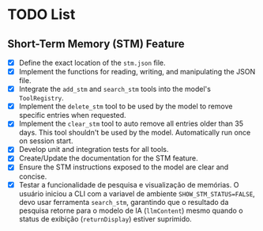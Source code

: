 # TODO List

## Short-Term Memory (STM) Feature

- [x] Define the exact location of the `stm.json` file.
- [x] Implement the functions for reading, writing, and manipulating the JSON file.
- [x] Integrate the `add_stm` and `search_stm` tools into the model's `ToolRegistry`.
- [x] Implement the `delete_stm` tool to be used by the model to remove specific entries when requested.
- [x] Implement the `clear_stm` tool to auto remove all entries older than 35 days. This tool shouldn't be used by the model. Automatically run once on session start.
- [x] Develop unit and integration tests for all tools.
- [x] Create/Update the documentation for the STM feature.
- [x] Ensure the STM instructions exposed to the model are clear and concise.
- [x] Testar a funcionalidade de pesquisa e visualização de memórias. O usuário iniciou a CLI com a variavel de ambiente `SHOW_STM_STATUS=FALSE`, devo usar ferramenta `search_stm`, garantindo que o resultado da pesquisa retorne para o modelo de IA (`llmContent`) mesmo quando o status de exibição (`returnDisplay`) estiver suprimido.
